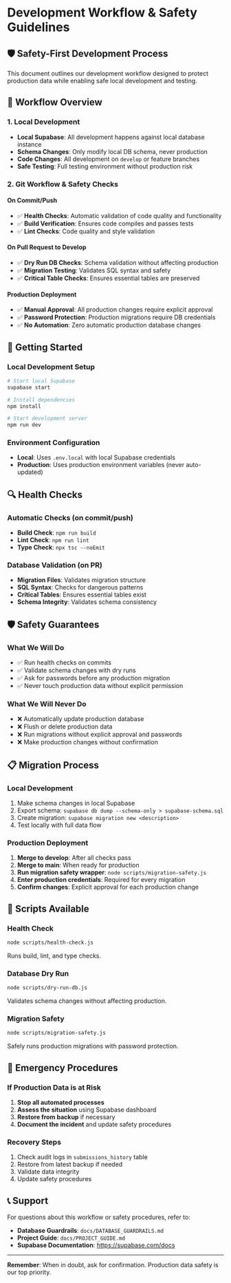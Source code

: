 # Development Workflow & Safety Guidelines

## 🛡️ Safety-First Development Process

This document outlines our development workflow designed to protect production data while enabling safe local development and testing.

## 🔄 Workflow Overview

### 1. Local Development
- **Local Supabase**: All development happens against local database instance
- **Schema Changes**: Only modify local DB schema, never production
- **Code Changes**: All development on `develop` or feature branches
- **Safe Testing**: Full testing environment without production risk

### 2. Git Workflow & Safety Checks

#### On Commit/Push
- ✅ **Health Checks**: Automatic validation of code quality and functionality
- ✅ **Build Verification**: Ensures code compiles and passes tests
- ✅ **Lint Checks**: Code quality and style validation

#### On Pull Request to Develop
- ✅ **Dry Run DB Checks**: Schema validation without affecting production
- ✅ **Migration Testing**: Validates SQL syntax and safety
- ✅ **Critical Table Checks**: Ensures essential tables are preserved

#### Production Deployment
- ✅ **Manual Approval**: All production changes require explicit approval
- ✅ **Password Protection**: Production migrations require DB credentials
- ✅ **No Automation**: Zero automatic production database changes

## 🚀 Getting Started

### Local Development Setup
```bash
# Start local Supabase
supabase start

# Install dependencies
npm install

# Start development server
npm run dev
```

### Environment Configuration
- **Local**: Uses `.env.local` with local Supabase credentials
- **Production**: Uses production environment variables (never auto-updated)

## 🔍 Health Checks

### Automatic Checks (on commit/push)
- **Build Check**: `npm run build`
- **Lint Check**: `npm run lint`
- **Type Check**: `npx tsc --noEmit`

### Database Validation (on PR)
- **Migration Files**: Validates migration structure
- **SQL Syntax**: Checks for dangerous patterns
- **Critical Tables**: Ensures essential tables exist
- **Schema Integrity**: Validates schema consistency

## 🛡️ Safety Guarantees

### What We Will Do
- ✅ Run health checks on commits
- ✅ Validate schema changes with dry runs
- ✅ Ask for passwords before any production migration
- ✅ Never touch production data without explicit permission

### What We Will Never Do
- ❌ Automatically update production database
- ❌ Flush or delete production data
- ❌ Run migrations without explicit approval and passwords
- ❌ Make production changes without confirmation

## 📋 Migration Process

### Local Development
1. Make schema changes in local Supabase
2. Export schema: `supabase db dump --schema-only > supabase-schema.sql`
3. Create migration: `supabase migration new <description>`
4. Test locally with full data flow

### Production Deployment
1. **Merge to develop**: After all checks pass
2. **Merge to main**: When ready for production
3. **Run migration safety wrapper**: `node scripts/migration-safety.js`
4. **Enter production credentials**: Required for every migration
5. **Confirm changes**: Explicit approval for each production change

## 🔧 Scripts Available

### Health Check
```bash
node scripts/health-check.js
```
Runs build, lint, and type checks.

### Database Dry Run
```bash
node scripts/dry-run-db.js
```
Validates schema changes without affecting production.

### Migration Safety
```bash
node scripts/migration-safety.js
```
Safely runs production migrations with password protection.

## 🚨 Emergency Procedures

### If Production Data is at Risk
1. **Stop all automated processes**
2. **Assess the situation** using Supabase dashboard
3. **Restore from backup** if necessary
4. **Document the incident** and update safety procedures

### Recovery Steps
1. Check audit logs in `submissions_history` table
2. Restore from latest backup if needed
3. Validate data integrity
4. Update safety procedures

## 📞 Support

For questions about this workflow or safety procedures, refer to:
- **Database Guardrails**: `docs/DATABASE_GUARDRAILS.md`
- **Project Guide**: `docs/PROJECT_GUIDE.md`
- **Supabase Documentation**: https://supabase.com/docs

---

**Remember**: When in doubt, ask for confirmation. Production data safety is our top priority.
